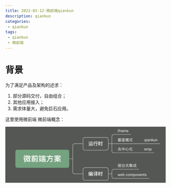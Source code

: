 ```yaml
---
title: 2022-03-12-微前端qiankun
description: qiankun
categories:
 - qiankun
tags:
 - qiankun
 - 微前端
---
```


>

<!-- more -->

# 背景
为了满足产品及架构的述求：
1. 部分源码交付，自由组合；
2. 其他应用接入；
3. 需求体量大，避免巨石应用。

这里使用微前端 
微前端概念：

![RUNOOB 图标](./images/微前端方案.png)
